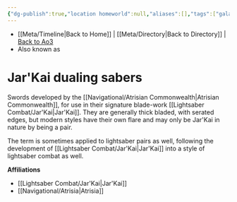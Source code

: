 ```yaml
---
{"dg-publish":true,"location homeworld":null,"aliases":[],"tags":["galacticsenate imperialsenate","resistance firstorder","sith jedi","fauna"],"permalink":"/weaponry-ships-technology/jar-kai-dualing-sabers/","dgPassFrontmatter":true}
---
```


- [[Meta/Timeline\|Back to Home]] | [[Meta/Directory\|Back to Directory]] | [Back to Ao3](https://archiveofourown.org/works/19334440/chapters/45992584)
- Also known as

# Jar'Kai dualing sabers
Swords developed by the [[Navigational/Atrisian Commonwealth\|Atrisian Commonwealth]], for use in their signature blade-work [[Lightsaber Combat/Jar'Kai\|Jar'Kai]]. They are generally thick bladed, with serated edges, but modern styles have their own flare and may only be Jar'Kai in nature by being a pair. 

The term is sometimes applied to lightsaber pairs as well, following the development of [[Lightsaber Combat/Jar'Kai\|Jar'Kai]] into a style of lightsaber combat as well.

**Affiliations** 
- [[Lightsaber Combat/Jar'Kai\|Jar'Kai]]
- [[Navigational/Atrisia\|Atrisia]]
